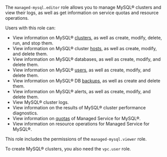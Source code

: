 The `managed-mysql.editor` role allows you to manage MySQL® clusters and view their logs, as well as get information on service quotas and resource operations.

Users with this role can:
* View information on MySQL® [clusters](../../managed-mysql/concepts/index.md), as well as create, modify, delete, run, and stop them.
* View information on MySQL® cluster [hosts](../../managed-mysql/concepts/instance-types.md), as well as create, modify, and delete them.
* View information on MySQL® databases, as well as create, modify, and delete them.
* View information on MySQL® [users](../../managed-mysql/concepts/user-rights.md), as well as create, modify, and delete them.
* View information on MySQL® DB [backups](../../managed-mysql/concepts/backup.md), as well as create and delete them.
* View information on MySQL® alerts, as well as create, modify, and delete them.
* View MySQL® cluster logs.
* View information on the results of MySQL® cluster performance diagnostics.
* View information on [quotas](../../managed-mysql/concepts/limits.md#mmy-quotas) of Managed Service for MySQL®.
* View information on resource operations for Managed Service for MySQL®.

This role includes the permissions of the `managed-mysql.viewer` role.

To create MySQL® clusters, you also need the `vpc.user` role.